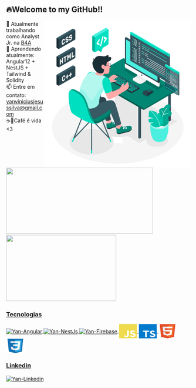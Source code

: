 
<h2>🔥Welcome to my GitHub!!</h2>

<img align="right" width="400em" top="10em" src="/images/programação.png"/>

<div style="display: inline_block">
  🔭 Atualmente trabalhando como Analyst Jr. na <a href="https://b4a.com.br/" target="blank">B4A</a> <br/>
  🌱 Aprendendo atualmente: Angular12 + NestJS + Tailwind & Solidity<br/>
  📫 Entre em contato: <a href="mailTo:http://yanviniciusjesussilva@gmail.com">yanviniciusjesussilva@gmail.com</a><br/>
  ☕🖤Café é vida <3
</div>
<br/>

<div align="left">
  <a href="https://github.com/YanViniciusSilva">
  <img height="180em" width="400em" src="https://github-readme-stats.vercel.app/api?username=YanViniciusSilva&show_icons=true&theme=tokyonight&include_all_commits=true&count_private=true"/>
</div>
<div align="left">
    <img height="180em" width="300em" src="https://github-readme-stats.vercel.app/api/top-langs/?username=YanViniciusSilva&layout=compact&langs_count=7&theme=tokyonight"/>
</div>

<div style="display: inline_block">
   <h3>Tecnologias</h3>  
  <img align="center" alt="Yan-Angular" height="40" width="50" src="https://cdn.jsdelivr.net/gh/devicons/devicon/icons/angularjs/angularjs-plain.svg">
  <img align="center" alt="Yan-NestJs" height="40" width="50" src="https://cdn.jsdelivr.net/gh/devicons/devicon/icons/nestjs/nestjs-plain.svg">
  <img align="center" alt="Yan-Firebase" height="40" width="50" src="https://cdn.jsdelivr.net/gh/devicons/devicon/icons/firebase/firebase-plain.svg">
  <img align="center" alt="Yan-Js" height="40" width="50" src="https://raw.githubusercontent.com/devicons/devicon/master/icons/javascript/javascript-plain.svg">
  <img align="center" alt="Yan-Ts" height="40" width="50" src="https://raw.githubusercontent.com/devicons/devicon/master/icons/typescript/typescript-plain.svg">
  <img align="center" alt="Yan-HTML" height="40" width="50" src="https://raw.githubusercontent.com/devicons/devicon/master/icons/html5/html5-original.svg">
  <img align="center" alt="Yan-CSS" height="40" width="50" src="https://raw.githubusercontent.com/devicons/devicon/master/icons/css3/css3-original.svg">
</div>
  
<div style="display: inline_block">
 <h3>Linkedin</h3> 
 <a href="https://www.linkedin.com/in/yanviniciussilva/" target="_blank">
   <img align="center" alt="Yan-Linkedin" height="40" width="50" src="https://cdn.jsdelivr.net/gh/devicons/devicon/icons/linkedin/linkedin-original.svg">
 </a>
</div>
  
